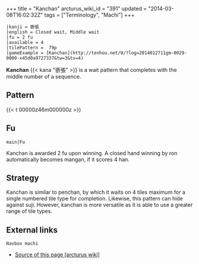 +++
title = "Kanchan"
arcturus_wiki_id = "391"
updated = "2014-03-08T16:02:32Z"
tags = ["Terminology", "Machi"]
+++

```machi
|kanji = 嵌張
|english = Closed wait, Middle wait
|fu = 2 fu
|available = 4
|tilePattern =  79p
|gameExample = [Kanchan](http://tenhou.net/0/?log=2014012711gm-0029-0000-x45d0a9727337&tw=3&ts=4)
```

**Kanchan** {{< kana "嵌張" >}} is a wait pattern that completes with the middle number of a
sequence.

## Pattern

{{< t 00000z46m000000z >}}

## Fu

`main|Fu`

Kanchan is awarded 2 fu upon winning. A closed hand winning by ron automatically becomes mangan, if
it scores 4 han.

## Strategy

Kanchan is similar to penchan, by which it waits on 4 tiles maximum for a single numbered tile type
for completion. Likewise, this pattern can hide against suji. However, kanchan is more versatile as
it is able to use a greater range of tile types.

## External links

`Navbox machi`

- [Source of this page [arcturus wiki]](http://arcturus.su/wiki/Kanchan)
